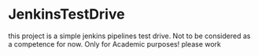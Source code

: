 # JenkinsTestDrive
this project is a simple jenkins pipelines test drive. Not to be considered as a competence for now.
Only for Academic purposes!
please work

